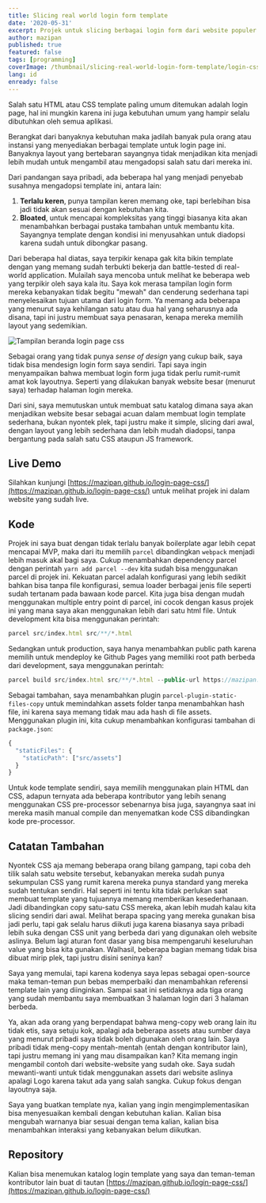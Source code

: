 ```yaml
---
title: Slicing real world login form template
date: '2020-05-31'
excerpt: Projek untuk slicing berbagai login form dari website populer dari 0 tanpa framework CSS
author: mazipan
published: true
featured: false
tags: [programming]
coverImage: /thumbnail/slicing-real-world-login-form-template/login-css-screenshoot.png
lang: id
enready: false
---
```


Salah satu HTML atau CSS template paling umum ditemukan adalah login page, hal ini mungkin karena ini juga kebutuhan umum yang hampir selalu dibutuhkan oleh semua aplikasi.

Berangkat dari banyaknya kebutuhan maka jadilah banyak pula orang atau instansi yang menyediakan berbagai template untuk login page ini. Banyaknya layout yang bertebaran sayangnya tidak menjadikan kita menjadi lebih mudah untuk mengambil atau mengadopsi salah satu dari mereka ini.

Dari pandangan saya pribadi, ada beberapa hal yang menjadi penyebab susahnya mengadopsi template ini, antara lain:

1. **Terlalu keren**, punya tampilan keren memang oke, tapi berlebihan bisa jadi tidak akan sesuai dengan kebutuhan kita.
2. **Bloated**, untuk mencapai kompleksitas yang tinggi biasanya kita akan menambahkan berbagai pustaka tambahan untuk membantu kita. Sayangnya template dengan kondisi ini menyusahkan untuk diadopsi karena sudah untuk dibongkar pasang.

Dari beberapa hal diatas, saya terpikir kenapa gak kita bikin template dengan yang memang sudah terbukti bekerja dan battle-tested di real-world application. Mulailah saya mencoba untuk melihat ke beberapa web yang terpikir oleh saya kala itu. Saya kok merasa tampilan login form mereka kebanyakan tidak begitu "mewah" dan cenderung sederhana tapi menyelesaikan tujuan utama dari login form. Ya memang ada beberapa yang menurut saya kehilangan satu atau dua hal yang seharusnya ada disana, tapi ini justru membuat saya penasaran, kenapa mereka memilih layout yang sedemikian.

![Tampilan beranda login page css](/thumbnail/slicing-real-world-login-form-template/login-css-screenshoot.png)

Sebagai orang yang tidak punya _sense of design_ yang cukup baik, saya tidak bisa mendesign login form saya sendiri. Tapi saya ingin menyampaikan bahwa membuat login form juga tidak perlu rumit-rumit amat kok layoutnya. Seperti yang dilakukan banyak website besar (menurut saya) terhadap halaman login mereka.

Dari sini, saya memutuskan untuk membuat satu katalog dimana saya akan menjadikan website besar sebagai acuan dalam membuat login template sederhana, bukan nyontek plek, tapi justru make it simple, slicing dari awal, dengan layout yang lebih sederhana dan lebih mudah diadopsi, tanpa bergantung pada salah satu CSS ataupun JS framework.

## Live Demo

Silahkan kunjungi [https://mazipan.github.io/login-page-css/](https://mazipan.github.io/login-page-css/) untuk melihat projek ini dalam website yang sudah live.

## Kode

Projek ini saya buat dengan tidak terlalu banyak boilerplate agar lebih cepat mencapai MVP, maka dari itu memilih `parcel` dibandingkan `webpack` menjadi lebih masuk akal bagi saya.
Cukup menambahkan dependency parcel dengan perintah `yarn add parcel --dev` kita sudah bisa menggunakan parcel di projek ini.
Kekuatan parcel adalah konfigurasi yang lebih sedikit bahkan bisa tanpa file konfigurasi, semua loader berbagai jenis file seperti sudah tertanam pada bawaan kode parcel.
Kita juga bisa dengan mudah menggunakan multiple entry point di parcel, ini cocok dengan kasus projek ini yang mana saya akan menggunakan lebih dari satu html file.
Untuk development kita bisa menggunakan perintah:

```javascript
parcel src/index.html src/**/*.html
```

Sedangkan untuk production, saya hanya menambahkan public path karena memilih untuk mendeploy ke Github Pages yang memiliki root path berbeda dari development, saya menggunakan perintah:

```javascript
parcel build src/index.html src/**/*.html --public-url https://mazipan.github.io/login-page-css/
```

Sebagai tambahan, saya menambahkan plugin `parcel-plugin-static-files-copy` untuk memindahkan assets folder tanpa menambahkan hash file, ini karena saya memang tidak mau ada hash di file assets.
Menggunakan plugin ini, kita cukup menambahkan konfigurasi tambahan di `package.json`:

```javascript
{
  "staticFiles": {
    "staticPath": ["src/assets"]
  }
}
```

Untuk kode template sendiri, saya memilih menggunakan plain HTML dan CSS, adapun ternyata ada beberapa kontributor yang lebih senang menggunakan CSS pre-processor sebenarnya bisa juga, sayangnya saat ini mereka masih manual compile dan menyematkan kode CSS dibandingkan kode pre-processor.

## Catatan Tambahan

Nyontek CSS aja memang beberapa orang bilang gampang, tapi coba deh tilik salah satu website tersebut, kebanyakan mereka sudah punya sekumpulan CSS yang rumit karena mereka punya standard yang mereka sudah tentukan sendiri. Hal seperti ini tentu kita tidak perlukan saat membuat template yang tujuannya memang memberikan kesederhanaan. Jadi dibandingkan copy satu-satu CSS mereka, akan lebih mudah kalau kita slicing sendiri dari awal. Melihat berapa spacing yang mereka gunakan bisa jadi perlu, tapi gak selalu harus diikuti juga karena biasanya saya pribadi lebih suka dengan CSS unit yang berbeda dari yang digunakan oleh website aslinya. Belum lagi aturan font dasar yang bisa mempengaruhi keseluruhan value yang bisa kita gunakan. Walhasil, beberapa bagian memang tidak bisa dibuat mirip plek, tapi justru disini seninya kan?

Saya yang memulai, tapi karena kodenya saya lepas sebagai open-source maka teman-teman pun bebas memperbaiki dan menambahkan referensi template lain yang diinginkan. Sampai saat ini setidaknya ada tiga orang yang sudah membantu saya membuatkan 3 halaman login dari 3 halaman berbeda.

Ya, akan ada orang yang berpendapat bahwa meng-copy web orang lain itu tidak etis, saya setuju kok, apalagi ada beberapa assets atau sumber daya yang menurut pribadi saya tidak boleh digunakan oleh orang lain. Saya pribadi tidak meng-copy mentah-mentah (entah dengan kontributor lain), tapi justru memang ini yang mau disampaikan kan? Kita memang ingin mengambil contoh dari website-website yang sudah oke. Saya sudah mewanti-wanti untuk tidak menggunakan assets dari website aslinya apalagi Logo karena takut ada yang salah sangka. Cukup fokus dengan layoutnya saja.

Saya yang buatkan template nya, kalian yang ingin mengimplementasikan bisa menyesuaikan kembali dengan kebutuhan kalian. Kalian bisa mengubah warnanya biar sesuai dengan tema kalian, kalian bisa menambahkan interaksi yang kebanyakan belum diikutkan.

## Repository

Kalian bisa menemukan katalog login template yang saya dan teman-teman kontributor lain buat di tautan [https://mazipan.github.io/login-page-css/](https://mazipan.github.io/login-page-css/)

